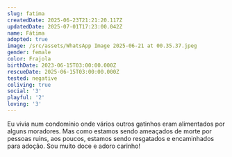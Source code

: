 ```yaml
---
slug: fatima
createdDate: 2025-06-23T21:21:20.117Z
updatedDate: 2025-07-01T17:23:00.042Z
name: Fátima
adopted: true
image: /src/assets/WhatsApp Image 2025-06-21 at 00.35.37.jpeg
gender: female
color: Frajola
birthDate: 2023-06-15T03:00:00.000Z
rescueDate: 2025-06-15T03:00:00.000Z
tested: negative
coliving: true
social: '3'
playful: '2'
loving: '3'
---
```



Eu vivia num condomínio onde vários outros gatinhos eram alimentados por alguns moradores. Mas como estamos sendo ameaçados de morte por pessoas ruins, aos poucos, estamos sendo resgatados e encaminhados para adoção. Sou muito doce e adoro carinho!

